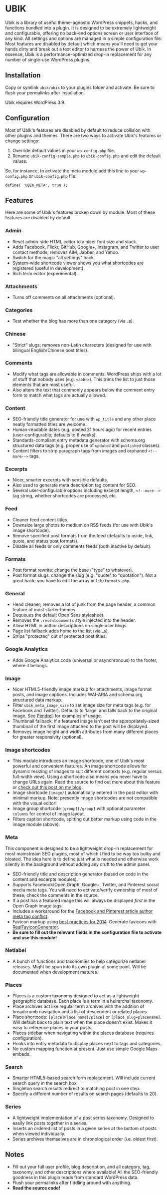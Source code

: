 # UBIK

Ubik is a library of useful theme-agnostic WordPress snippets, hacks, and functions bundled into a plugin. It is designed to be extremely lightweight and configurable, offering no back-end options screen or user interface of any kind. All settings and options are managed in a simple configuration file. Most features are disabled by default which means you'll need to get your hands dirty and break out a text editor to harness the power of Ubik. In essence, Ubik is a performance-optimized drop-in replacement for any number of single-use WordPress plugins.



## Installation

Copy or symlink `ubik/ubik` to your plugins folder and activate. Be sure to flush your permalinks after installation.

Ubik requires WordPress 3.9.



## Configuration

Most of Ubik's features are disabled by default to reduce collision with other plugins and themes. There are two ways to activate Ubik's features or change settings:

1. Override default values in your `wp-config.php` file.
2. Rename `ubik-config-sample.php` to `ubik-config.php` and edit the default values.

So, for instance, to activate the meta module add this line to your `wp-config.php` or `ubik-config.php` file:

`define( 'UBIK_META', true );`



## Features

Here are some of Ubik's features broken down by module. Most of these features are disabled by default.



### Admin

* Reset admin-side HTML editor to a nicer font size and stack.
* Adds Facebook, Flickr, GitHub, Google+, Instagram, and Twitter to user contact methods; removes AIM, Jabber, and Yahoo.
* Switch for the magic "all settings" hack.
* System-wide shortcode viewer shows you what shortcodes are registered (useful in development).
* Rich term editor (experimental).



### Attachments

* Turns off comments on all attachments (optional).



### Categories

* Test whether the blog has more than one category (via _s).



### Chinese

* "Strict" slugs; removes non-Latin characters (designed for use with bilingual English/Chinese post titles).



### Comments

* Modify what tags are allowable in comments. WordPress ships with a lot of stuff that nobody uses (e.g. `<abbr>`). This trims the list to just those elements that are most useful.
* Also alters the text that commonly appears below the comment entry form to match what tags are actually allowed.



### Content

* SEO-friendly title generator for use with `wp_title` and any other place neatly formatted titles are welcome.
* Human-readable dates (e.g. posted 21 hours ago) for recent entries (user-configurable; defaults to 8 weeks).
* Standards-compliant entry metadata generator with schema.org structured data tags (e.g. proper use of `updated` and `published` classes).
* Content filters to strip paragraph tags from images and orphaned `<!--more-->` tags.



### Excerpts

* Nicer, smarter excerpts with sensible defaults.
* Also used to generate meta description tag content for SEO.
* Several user-configurable options including excerpt length, `<!--more-->` tag string, whether shortcodes are processed, etc.



### Feed

* Cleaner feed content titles.
* Downsize large photos to medium on RSS feeds (for use with Ubik's image shortcode).
* Remove specified post formats from the feed (defaults to aside, link, quote, and status post formats).
* Disable all feeds or only comments feeds (both inactive by default).



### Formats

* Post format rewrite: change the base ("type" to whatever).
* Post format slugs: change the slug (e.g. "quote" to "quotation"). Not a great hack; you have to edit the array in `lib/formats.php`.



### General

* Head cleaner; removes a lot of junk from the page header, a common feature of most starter themes.
* Dequeues the default Open Sans stylesheet.
* Removes the `.recentcomments` style injected into the header.
* Allow HTML in author descriptions on single user blogs.
* Page list fallback adds home to the list (via _s).
* Strips "protected" out of protected post titles.



### Google Analytics

* Adds Google Analytics code (universal or asynchronous) to the footer, where it belongs.



### Image

* Nicer HTML5-friendly image markup for attachments, image format posts, and image captions. Includes WAI-ARIA and schema.org structured data markup.
* Filter `ubik_meta_image_size` to set image size for meta tags (e.g. for Facebook and Twitter). Defaults to 'large' and falls back to the original image. See [Pendrell](https://github.com/synapticism/pendrell) for examples of usage.
* Thumbnail fallback: if a featured image isn't set the appropriately-sized thumbnail of the first image attached to the post will be displayed.
* Removes image height and width attributes from many different places for greater responsivity (optional).



### Image shortcodes

* This module introduces an image shortcode, one of Ubik's most powerful and convenient features. An image shortcode allows for dynamic resizing of images to suit different contexts (e.g. regular versus full-width view). Using a shortcode also means you never have to change URLs again. Read the source to find out more about this feature or [check out this post on my blog](http://synapticism.com/experimenting-with-html5-image-markup-and-shortcodes-in-wordpress/).
* Image shortcode `[image/]` automatically entered in the post editor with minimal markup. Note: presently image shortcodes are not compatible with the visual editor!
* Image group shortcode `[group][/group]` with optional parameter `columns` for control of image layout.
* Filters caption shortcode, spitting out better markup using code in the image module (above).



### Meta

This component is designed to be a lightweight drop-in replacement for most mainstream SEO plugins, most of which I find to be way too bulky and bloated. The idea here is to define just what is needed and otherwise work silently in the background without adding any cruft to the admin panel.

* SEO-friendly title and description generator (based on code in the content and excerpts modules).
* Supports Facebook/Open Graph, Google+, Twitter, and Pinterest social media meta tags. You will need to activate/verify ownership of most of these; check the comments in the source.
* If a post has a featured image this will always be displayed *first* in the Open Graph image tags.
* Includes a workaround for the [Facebook and Pinterest article author meta tag conflict](http://synapticism.com/pinterest-and-facebook-open-graph-incompatibility-fix/).
* Favicon markup using [best practices for 2014](http://synapticism.com/favicon-best-practices-for-2014/). Generate favicons with [RealFaviconGenerator](http://realfavicongenerator.net/).
* **Be sure to fill out the relevant fields in the configuration file to activate and use this module!**



### Netlabel

* A bunch of functions and taxonomies to help categorize netlabel releases. Might be spun into its own plugin at some point. Will be documented when development matures.



### Places

* Places is a custom taxonomy designed to act as a lightweight geographic database. Each place is a term in a heirarchal taxonomy.
* Place archives act like regular term archives with the addition of breadcrumb navigation and a list of descendent or related places.
* Place shortcode: `[place]Place name[/place]` or `[place slug=placename]`. Will default back to plain text when the place doesn't exist. Makes it easy to reference places in your posts.
* Places sidebar when navigating within the places database (requires configuration).
* Hooks into entry metadata to display places next to tags and categories.
* No custom mapping function at present. Just use simple Google Maps embeds.



### Search

* Smarter HTML5-based search form replacement. Will include current search query in the search box.
* Singleton search results redirect to matching post in one step.
* Specify a different number of results on search pages (defaults to 20).



### Series

* A lightweight implementation of a post series taxonomy. Designed to easily link posts together in a series.
* Inserts an ordered list of posts in a given series at the bottom of posts when viewed individually.
* Series archives themselves are in chronological order (i.e. oldest first).



## Notes

* Fill out your full user profile, blog description, and all category, tag, taxonomy, and other descriptions where available! All the SEO-friendly goodness in this plugin reads from standard WordPress data.
* Flush your permalinks after fiddling around with anything.
* **Read the source code!**
